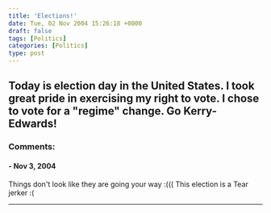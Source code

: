 ```yaml
---
title: 'Elections!'
date: Tue, 02 Nov 2004 15:26:18 +0000
draft: false
tags: [Politics]
categories: [Politics]
type: post
---
```


Today is election day in the United States. I took great pride in exercising my right to vote. I chose to vote for a "regime" change. Go Kerry-Edwards!
---
### Comments:
#### []( "") - <time datetime="2004-11-03 01:17:17">Nov 3, 2004</time>

Things don't look like they are going your way :((( This election is a Tear jerker :(
<hr />
